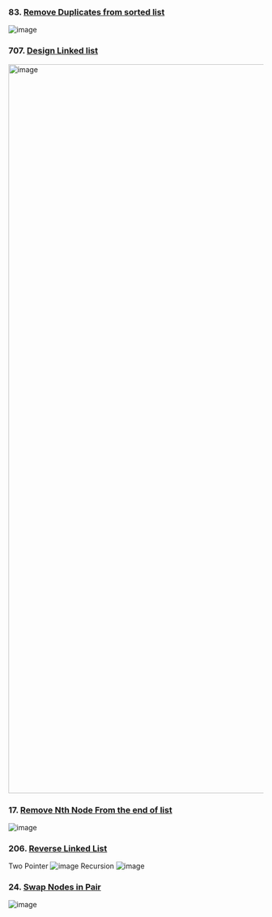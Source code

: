 ### 83. [Remove Duplicates from sorted list](https://leetcode.com/problems/remove-duplicates-from-sorted-list/description/)
![image](https://github.com/zyalin459/Leetcode/assets/143965223/e08ef1f5-398a-487d-9b60-e35363bccc8c)


### 707. [Design Linked list](https://leetcode.com/problems/design-linked-list/description/)
<img width="1440" alt="image" src="https://github.com/zyalin459/Leetcode/assets/143965223/7c1f9380-2812-49cd-8b01-f8e5b89cdc41">


### 17. [Remove Nth Node From the end of list](https://leetcode.com/problems/remove-nth-node-from-end-of-list/description/)
![image](https://github.com/zyalin459/Leetcode/assets/143965223/ab288b80-1a4e-41d0-9640-b53983c4b06c)

### 206. [Reverse Linked List](https://leetcode.com/problems/reverse-linked-list/description/)
Two Pointer
![image](https://github.com/zyalin459/Leetcode/assets/143965223/a68ef542-c3f8-42e4-9348-10d8a72680d2)
Recursion
![image](https://github.com/zyalin459/Leetcode/assets/143965223/b639dee9-8ba1-4e64-8832-3e1471ac3ac8)

### 24. [Swap Nodes in Pair](https://leetcode.com/problems/swap-nodes-in-pairs/description/)
![image](https://github.com/zyalin459/Leetcode/assets/143965223/e0ede668-8392-4c6a-946e-b28ba302d65c)

